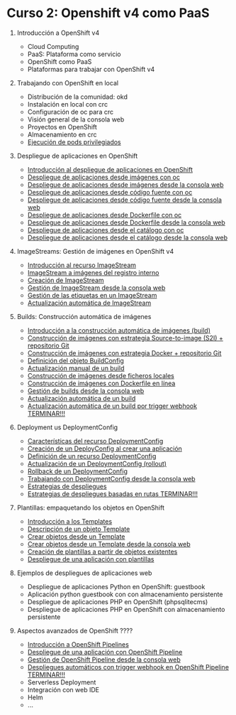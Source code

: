 # Curso 2: Openshift v4 como PaaS

1. Introducción a OpenShift v4
	* Cloud Computing
	* PaaS: Plataforma como servicio
	* OpenShift como PaaS
	* Plataformas para trabajar con OpenShift v4

2. Trabajando con OpenShift en local
	* Distribución de la comunidad: okd
	* Instalación en local con crc
	* Configuración de oc para crc
	* Visión general de la consola web
	* Proyectos en OpenShift
	* Almacenamiento en crc
	* [Ejecución de pods privilegiados](modulo2/pods_privilegiados.md)

3. Despliegue de aplicaciones en OpenShift
	* [Introducción al despliegue de aplicaciones en OpenShift](modulo3/introduccion.md)
	* [Despliegue de aplicaciones desde imágenes con oc](modulo3/imagen.md)
	* [Despliegue de aplicaciones desde imágenes desde la consola web](modulo3/imagen_web.md)
	* [Despliegue de aplicaciones desde código fuente con oc](modulo3/codigo.md	)
	* [Despliegue de aplicaciones desde código fuente desde la consola web](modulo3/codigo_web.md)
	* [Despliegue de aplicaciones desde Dockerfile con oc](modulo3/docker.md)
	* [Despliegue de aplicaciones desde Dockerfile desde la consola web](modulo3/docker_web.md)
	* [Despliegue de aplicaciones desde el catálogo con oc](modulo3/catalogo.md)
	* [Despliegue de aplicaciones desde el catálogo desde la consola web](modulo3/catalogo_web.md)

4. ImageStreams: Gestión de imágenes en OpenShift v4
	* [Introducción al recurso ImageStream](modulo4/introduccion.md)
	* [ImageStream a imágenes del registro interno](modulo4/registro_interno.md)
	* [Creación de ImageStream](modulo4/crear_is.md)
	* [Gestión de ImageStream desde la consola web](modulo4/is_web.md)
	* [Gestión de las etiquetas en un ImageStream](modulo4/etiquetas.md)
	* [Actualización automática de ImageStream](modulo4/update.md)

5. Builds: Construcción automática de imágenes
	* [Introducción a la construcción automática de imágenes (build)](modulo5/build.md)
	* [Construcción de imágenes con estrategia Source-to-image (S2I) + repositorio Git](modulo5/s2i.md)
	* [Construcción de imágenes con estrategia Docker + repositorio Git](modulo5/docker.md)
	* [Definición del objeto BuildConfig](modulo5/buildconfig.md)
	* [Actualización manual de un build](modulo5/actualizacion.md)
	* [Construcción de imágenes desde ficheros locales](modulo5/binary.md)
	* [Construcción de imágenes con Dockerfile en línea](modulo5/dockerfile_inline.md)
	* [Gestión de builds desde la consola web](modulo5/build_web.md)
	* [Actualización automática de un build](modulo5/imagechange.md)
	* [Actualización automática de un build por trigger webhook TERMINAR!!!](modulo5/webhook.md)

6. Deployment us DeploymentConfig
	* [Características del recurso DeploymentConfig](modulo6/dc.md)
	* [Creación de un DeployConfig al crear una aplicación](modulo6/newdc.md)
	* [Definición de un recurso DeploymentConfig](modulo6/deploymentconfig.md)
	* [Actualización de un DeploymentConfig (rollout)](modulo6/rollout.md)
	* [Rollback de un DeploymentConfig](modulo6/rollback.md)
	* [Trabajando con DeploymentConfig desde la consola web](modulo6/dc_web.md)
	* [Estrategias de despliegues](modulo6/estretegias.md)
	* [Estrategias de despliegues basadas en rutas TERMINAR!!!](modulo6/estrategias_rutas.md)

7. Plantillas: empaquetando los objetos en OpenShift
	* [Introducción a los Templates](modulo7/template.md)
	* [Descripción de un objeto Template](modulo7/descripcion.md)
	* [Crear objetos desde un Template](modulo7/crear_template.md)
	* [Crear objetos desde un Template desde la consola web](modulo7/template_web.md)
	* [Creación de plantillas a partir de objetos existentes](modulo7/crear_template2.md)
	* [Despliegue de una aplicación con plantillas](modulo7/php-template.md)

8. Ejemplos de despliegues de aplicaciones web
	* Despliegue de aplicaciones Python en OpenShift: guestbook
	* Aplicación python guestbook con con almacenamiento persistente
	* Despliegue de aplicaciones PHP en OpenShift (phpsqlitecms)
	* Despliegue de aplicaciones PHP en OpenShift con almacenamiento persistente

9. Aspectos avanzados de OpenShift ????
	
	* [Introducción a OpenShift Pipelines](modulo9/introduccion_pipeline.md)
	* [Despliegue de una aplicación con OpenShift Pipeline](modulo9/pipeline.md)
	* [Gestión de OpenShift Pipeline desde la consola web](modulo9/pipeline_web.md)
	* [Despliegues automáticos con trigger webhook en OpenShift Pipeline TERMINAR!!!](modulo9/pipeline_webhook.md)
	* Serverless Deployment 
	* Integración con web IDE
	* Helm
	* ...
		




	
